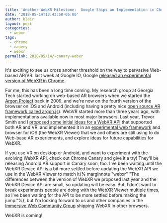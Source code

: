 ```yaml
---
title: 'Another WebXR Milestone:  Google Ships an Implementation in Chrome Canary '
date: '2018-05-14T13:43:50-05:00'
author: blair
layout: post
categories:
  - webxr
tags:
  - chrome
  - canery
  - webxr
permalink: 2018/05/14/-canary-webxr
---
```

It's exciting to see us cross another threshold on the way to pervasive Web-based AR/VR:  last week at Google IO, Google [released an experimental version of WebXR in Chrome](https://developers.google.com/web/updates/2018/05/welcome-to-immersive).

For me, this has been a long time coming. My research group at Georgia Tech started working on web-based AR browsers when we started the [Argon Project](http://argon.gatech.edu) back in 2009, and we're now on the fourth version of the browser on iOS and Android (including having a pretty nice [open source AR framework called argon.js](https://argonjs.io)). WebVR started more than three years ago, with implementations available now in most major browsers. Last year, Trevor Smith and I [proposed some initial ideas for a WebXR API](https://github.com/mozilla/webxr-api)  that supported both AR and VR, and implemented it in an [experimental web framework](https://mozilla/webxr-polyfill) and browser for iOS (the WebXR Viewer) that we and others are still using to do Web-base AR experiements, and explore ideas for future capabilities for WebXR.

If you use VR on desktop or Android, and want to experiment with the evolving WebXR API, check out Chrome Canary and give it a try! They'll be releasing Android AR support in Canary soon, too.  I've been waiting until the WebXR Device API is a bit more settled before updating the WebXR API we use in the WebXR Viewer to match it{% marginnote "webxr" "The differences between the version of WebXR we proposed last year and the WebXR Device API are small, so updating will be easy.  But, I don't want to break experiments people are doing with the WebXR Viewer multiple times, so I've been waiting for the API to be more settled before making the jump."%}, but I'm looking forward to us and other companies in the [Immersive Web Community Group](https://github.com/immersive-web) shipping WebXR in other browsers.

WebXR is coming! 

